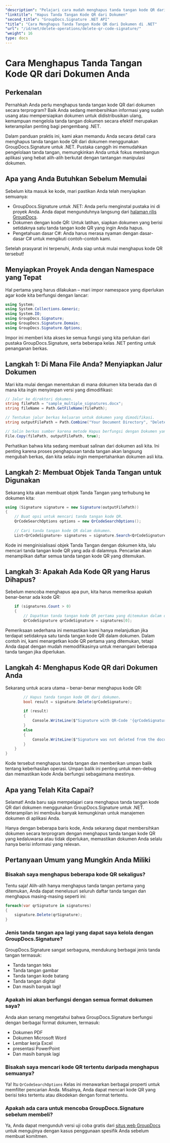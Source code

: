 ```yaml
---
"description": "Pelajari cara mudah menghapus tanda tangan kode QR dari dokumen Anda menggunakan GroupDocs.Signature untuk .NET dengan panduan pengembang langkah demi langkah kami."
"linktitle": "Hapus Tanda Tangan Kode QR dari Dokumen"
"second_title": "GroupDocs.Signature .NET API"
"title": "Cara Menghapus Tanda Tangan Kode QR dari Dokumen di .NET"
"url": "/id/net/delete-operations/delete-qr-code-signature/"
"weight": 16
type: docs
---
```

# Cara Menghapus Tanda Tangan Kode QR dari Dokumen Anda

## Perkenalan

Pernahkah Anda perlu menghapus tanda tangan kode QR dari dokumen secara terprogram? Baik Anda sedang membersihkan informasi yang sudah usang atau mempersiapkan dokumen untuk didistribusikan ulang, kemampuan mengelola tanda tangan dokumen secara efektif merupakan keterampilan penting bagi pengembang .NET.

Dalam panduan praktis ini, kami akan memandu Anda secara detail cara menghapus tanda tangan kode QR dari dokumen menggunakan GroupDocs.Signature untuk .NET. Pustaka canggih ini memudahkan pengelolaan tanda tangan, memungkinkan Anda untuk fokus membangun aplikasi yang hebat alih-alih berkutat dengan tantangan manipulasi dokumen.

## Apa yang Anda Butuhkan Sebelum Memulai

Sebelum kita masuk ke kode, mari pastikan Anda telah menyiapkan semuanya:

- GroupDocs.Signature untuk .NET: Anda perlu menginstal pustaka ini di proyek Anda. Anda dapat mengunduhnya langsung dari [halaman rilis GroupDocs](https://releases.groupdocs.com/signature/net/).
- Dokumen dengan kode QR: Untuk latihan, siapkan dokumen yang berisi setidaknya satu tanda tangan kode QR yang ingin Anda hapus.
- Pengetahuan dasar C#: Anda harus merasa nyaman dengan dasar-dasar C# untuk mengikuti contoh-contoh kami.

Setelah prasyarat ini terpenuhi, Anda siap untuk mulai menghapus kode QR tersebut!

## Menyiapkan Proyek Anda dengan Namespace yang Tepat

Hal pertama yang harus dilakukan – mari impor namespace yang diperlukan agar kode kita berfungsi dengan lancar:

```csharp
using System;
using System.Collections.Generic;
using System.IO;
using GroupDocs.Signature;
using GroupDocs.Signature.Domain;
using GroupDocs.Signature.Options;
```

Impor ini memberi kita akses ke semua fungsi yang kita perlukan dari pustaka GroupDocs.Signature, serta beberapa kelas .NET penting untuk penanganan berkas.

## Langkah 1: Di Mana File Anda? Menyiapkan Jalur Dokumen

Mari kita mulai dengan menentukan di mana dokumen kita berada dan di mana kita ingin menyimpan versi yang dimodifikasi:

```csharp
// Jalur ke direktori dokumen.
string filePath = "sample_multiple_signatures.docx";
string fileName = Path.GetFileName(filePath);

// Tentukan jalur berkas keluaran untuk dokumen yang dimodifikasi.
string outputFilePath = Path.Combine("Your Document Directory", "DeleteQRCode", fileName);

// Salin berkas sumber karena metode Hapus berfungsi dengan Dokumen yang sama.
File.Copy(filePath, outputFilePath, true);
```

Perhatikan bahwa kita sedang membuat salinan dari dokumen asli kita. Ini penting karena proses penghapusan tanda tangan akan langsung mengubah berkas, dan kita selalu ingin mempertahankan dokumen asli kita.

## Langkah 2: Membuat Objek Tanda Tangan untuk Digunakan

Sekarang kita akan membuat objek Tanda Tangan yang terhubung ke dokumen kita:

```csharp
using (Signature signature = new Signature(outputFilePath))
{
    // Buat opsi untuk mencari tanda tangan kode QR.
    QrCodeSearchOptions options = new QrCodeSearchOptions();
    
    // Cari tanda tangan kode QR dalam dokumen.
    List<QrCodeSignature> signatures = signature.Search<QrCodeSignature>(options);
```

Kode ini menginisialisasi objek Tanda Tangan dengan dokumen kita, lalu mencari tanda tangan kode QR yang ada di dalamnya. Pencarian akan menampilkan daftar semua tanda tangan kode QR yang ditemukan.

## Langkah 3: Apakah Ada Kode QR yang Harus Dihapus?

Sebelum mencoba menghapus apa pun, kita harus memeriksa apakah benar-benar ada kode QR:

```csharp
    if (signatures.Count > 0)
    {
        // Dapatkan tanda tangan kode QR pertama yang ditemukan dalam dokumen.
        QrCodeSignature qrCodeSignature = signatures[0];
```

Pemeriksaan sederhana ini memastikan kami hanya melanjutkan jika terdapat setidaknya satu tanda tangan kode QR dalam dokumen. Dalam contoh ini, kami menargetkan kode QR pertama yang ditemukan, tetapi Anda dapat dengan mudah memodifikasinya untuk menangani beberapa tanda tangan jika diperlukan.

## Langkah 4: Menghapus Kode QR dari Dokumen Anda

Sekarang untuk acara utama – benar-benar menghapus kode QR:

```csharp
        // Hapus tanda tangan kode QR dari dokumen.
        bool result = signature.Delete(qrCodeSignature);
        
        if (result)
        {
            Console.WriteLine($"Signature with QR-Code '{qrCodeSignature.Text}' and encode type '{qrCodeSignature.EncodeType.TypeName}' was deleted from document ['{fileName}'].");
        }
        else
        {
            Console.WriteLine($"Signature was not deleted from the document! Signature with QR-Code '{qrCodeSignature.Text}' and encode type '{qrCodeSignature.EncodeType.TypeName}' was not found!");
        }
    }
}
```

Kode tersebut menghapus tanda tangan dan memberikan umpan balik tentang keberhasilan operasi. Umpan balik ini penting untuk men-debug dan memastikan kode Anda berfungsi sebagaimana mestinya.

## Apa yang Telah Kita Capai?

Selamat! Anda baru saja mempelajari cara menghapus tanda tangan kode QR dari dokumen menggunakan GroupDocs.Signature untuk .NET. Keterampilan ini membuka banyak kemungkinan untuk manajemen dokumen di aplikasi Anda.

Hanya dengan beberapa baris kode, Anda sekarang dapat membersihkan dokumen secara terprogram dengan menghapus tanda tangan kode QR yang kedaluwarsa atau tidak diperlukan, memastikan dokumen Anda selalu hanya berisi informasi yang relevan.

## Pertanyaan Umum yang Mungkin Anda Miliki

### Bisakah saya menghapus beberapa kode QR sekaligus?

Tentu saja! Alih-alih hanya menghapus tanda tangan pertama yang ditemukan, Anda dapat menelusuri seluruh daftar tanda tangan dan menghapus masing-masing seperti ini:

```csharp
foreach(var qrSignature in signatures)
{
    signature.Delete(qrSignature);
}
```

### Jenis tanda tangan apa lagi yang dapat saya kelola dengan GroupDocs.Signature?

GroupDocs.Signature sangat serbaguna, mendukung berbagai jenis tanda tangan termasuk:
- Tanda tangan teks
- Tanda tangan gambar
- Tanda tangan kode batang
- Tanda tangan digital
- Dan masih banyak lagi!

### Apakah ini akan berfungsi dengan semua format dokumen saya?

Anda akan senang mengetahui bahwa GroupDocs.Signature berfungsi dengan berbagai format dokumen, termasuk:
- Dokumen PDF
- Dokumen Microsoft Word
- Lembar kerja Excel
- presentasi PowerPoint
- Dan masih banyak lagi

### Bisakah saya mencari kode QR tertentu daripada menghapus semuanya?

Ya! Itu `QrCodeSearchOptions` Kelas ini menawarkan berbagai properti untuk memfilter pencarian Anda. Misalnya, Anda dapat mencari kode QR yang berisi teks tertentu atau dikodekan dengan format tertentu.

### Apakah ada cara untuk mencoba GroupDocs.Signature sebelum membeli?

Ya, Anda dapat mengunduh versi uji coba gratis dari [situs web GroupDocs](https://releases.groupdocs.com/) untuk mengujinya dengan kasus penggunaan spesifik Anda sebelum membuat komitmen.